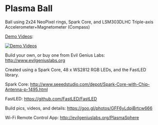 # Plasma Ball
Ball using 2x24 NeoPixel rings, Spark Core, and LSM303DLHC Triple-axis Accelerometer+Magnetometer (Compass)

[Demo Videos](https://www.youtube.com/watch?v=VjsQvac_-Xg&index=3&list=PLUYGVM-2vDxLgVFfFmQJspn5rHL_3b3MU):

[![Demo Videos](http://img.youtube.com/vi/VjsQvac_-Xg/0.jpg)](https://www.youtube.com/watch?v=VjsQvac_-Xg&index=3&list=PLUYGVM-2vDxLgVFfFmQJspn5rHL_3b3MU)

Build your own, or buy one from Evil Genius Labs: http://www.evilgeniuslabs.org

Created using a Spark Core, 48 x WS2812 RGB LEDs, and the FastLED library.

Spark Core: http://www.seeedstudio.com/depot/Spark-Core-with-Chip-Antenna-p-1495.html

FastLED: https://github.com/FastLED/FastLED

Build pics, videos, and details: https://goo.gl/photos/GFF6yLdpjBrtcw666

Wi-Fi Remote Control App: http://evilgeniuslabs.org/PlasmaSphere
